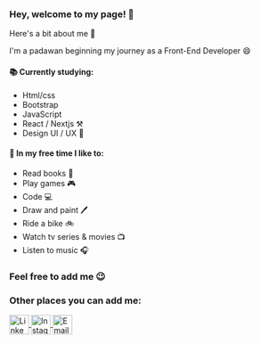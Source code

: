 ### Hey, welcome to my page! 👋

Here's a bit about me 💛

I'm a padawan beginning my journey as a Front-End Developer :smile:

#### :books: Currently studying:

- Html/css
- Bootstrap
- JavaScript
- React / Nextjs :hammer_and_pick:
- Design UI / UX :art:
 

#### :palm_tree: In my free time I like to:

- Read books :book:
- Play games :video_game:
- Code :computer:
- Draw and paint :pen:
- Ride a bike :bike:
- Watch tv series & movies :tv:
- Listen to music :headphones:

### Feel free to add me :wink:

### Other places you can add me:
<a href="https://www.linkedin.com/in/laissbarreto/">
<img align ="center" alt="Linkedin de Laís Barreto" height="35" width="35" src="https://image.flaticon.com/icons/png/128/145/145807.png">
</a>
<a href="https://www.instagram.com/laissbarreto/">
<img align ="center" alt="Instagram de Laís Barreto" height="35" width="35" src="https://image.flaticon.com/icons/png/128/2111/2111463.png">
</a>
<a href="mailto:lais2barreto@gmail.com">
<img align ="center" alt="Email de Laís barreto" height="35" width="35" src="https://image.flaticon.com/icons/png/512/2111/2111450.png">
</a>
<br>
<br>

<!--
**Lais2Barreto/Lais2Barreto** is a ✨ _special_ ✨ repository because its `README.md` (this file) appears on your GitHub profile.

Here are some ideas to get you started:

- 🔭 I’m currently working on ...
- 🌱 I’m currently learning ...
- 👯 I’m looking to collaborate on ...
- 🤔 I’m looking for help with ...
- 💬 Ask me about ...
- 📫 How to reach me: ...
- 😄 Pronouns: ...
- ⚡ Fun fact: ...
-->

